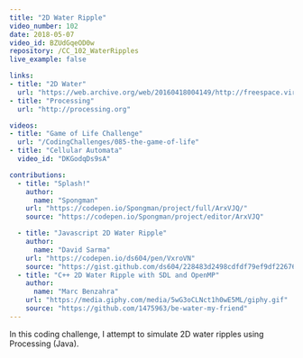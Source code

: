 ```yaml
---
title: "2D Water Ripple"
video_number: 102
date: 2018-05-07
video_id: BZUdGqeOD0w
repository: /CC_102_WaterRipples
live_example: false

links:
- title: "2D Water"
  url: "https://web.archive.org/web/20160418004149/http://freespace.virgin.net/hugo.elias/graphics/x_water.htm"
- title: "Processing"
  url: "http://processing.org"

videos:
- title: "Game of Life Challenge"
  url: "/CodingChallenges/085-the-game-of-life"
- title: "Cellular Automata"
  video_id: "DKGodqDs9sA"

contributions:
  - title: "Splash!"
    author:
      name: "Spongman"
    url: "https://codepen.io/Spongman/project/full/ArxVJQ/"
    source: "https://codepen.io/Spongman/project/editor/ArxVJQ"

  - title: "Javascript 2D Water Ripple"
    author:
      name: "David Sarma"
    url: "https://codepen.io/ds604/pen/VxroVN"
    source: "https://gist.github.com/ds604/228483d2498cdfdf79ef9df22676b899"
  - title: "C++ 2D Water Ripple with SDL and OpenMP"
    author:
      name: "Marc Benzahra"
    url: "https://media.giphy.com/media/5wG3oCLNct1h0wE5ML/giphy.gif"
    source: "https://github.com/1475963/be-water-my-friend"
---
```


In this coding challenge, I attempt to simulate 2D water ripples using Processing (Java).

